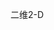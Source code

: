 <span data-ttu-id="a8585-101">二维</span><span class="sxs-lookup"><span data-stu-id="a8585-101">2-D</span></span>